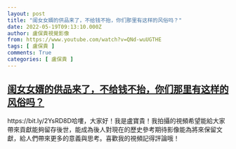 ```yaml
---
layout: post
title: "闺女女婿的供品来了，不给钱不抬，你们那里有这样的风俗吗？"
date: 2022-05-19T09:13:10.000Z
author: 盧保貴視覺影像
from: https://www.youtube.com/watch?v=QNd-wuUGTHE
tags: [ 盧保貴 ]
comments: True
categories: [ 盧保貴 ]
---
```

<!--1652951590000-->
[闺女女婿的供品来了，不给钱不抬，你们那里有这样的风俗吗？](https://www.youtube.com/watch?v=QNd-wuUGTHE)
------

<div>
https://bit.ly/2YsRD8D哈嘍，大家好！我是盧寶貴！我拍攝的視頻希望能給大家帶來貢獻能夠留存後世，能成為後人對現在的歷史參考期待影像能為將來保留文獻，給人們帶來更多的意義與思考。喜歡我的視頻記得評論哦！
</div>
